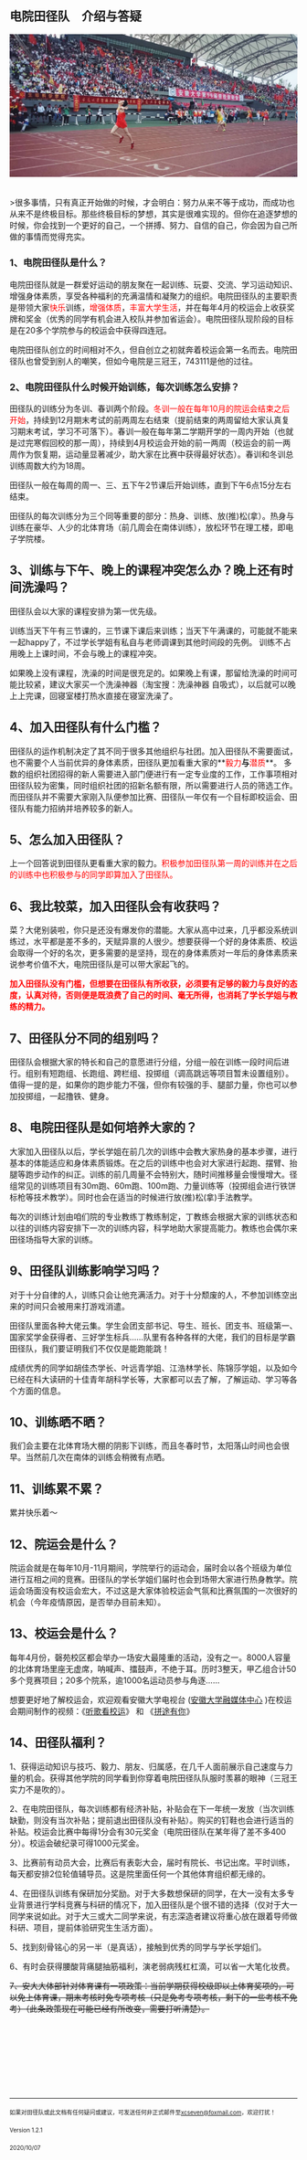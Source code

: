 ## 电院田径队&ensp;&ensp;介绍与答疑

![WYY img](123.JPG)

<br>
>很多事情，只有真正开始做的时候，才会明白：努力从来不等于成功，而成功也从来不是终极目标。那些终极目标的梦想，其实是很难实现的。但你在追逐梦想的时候，你会找到一个更好的自己，一个拼搏、努力、自信的自己，你会因为自己所做的事情而觉得充实。


<br>

### 1、电院田径队是什么？
电院田径队就是一群爱好运动的朋友聚在一起训练、玩耍、交流、学习运动知识、增强身体素质，享受各种福利的充满温情和凝聚力的组织。电院田径队的主要职责是带领大家<font color="ff0000">快乐</font>训练，<font color="ff0000">增强体质</font>，<font color="ff0000">丰富大学生活</font>，并在每年4月的校运会上收获奖牌和奖金（优秀的同学有机会进入校队并参加省运会）。电院田径队现阶段的目标是在20多个学院参与的校运会中获得四连冠。

电院田径队创立的时间相对不久，但自创立之初就奔着校运会第一名而去。电院田径队也曾受到别人的嘲笑，但如今电院是三冠王，743111是他的过往。

### 2、电院田径队什么时候开始训练，每次训练怎么安排？
田径队的训练分为冬训、春训两个阶段。<font color="ff0000">冬训一般在每年10月的院运会结束之后开始</font>，持续到12月期末考试的前两周左右结束（提前结束的两周留给大家认真复习期末考试，学习不可落下）。春训一般在每年第二学期开学的一周内开始（也就是过完寒假回校的那一周），持续到4月校运会开始的前一两周（校运会的前一两周作为恢复期，运动量显著减少，助大家在比赛中获得最好状态）。春训和冬训总训练周数大约为18周。

田径队一般在每周的周一、三、五下午2节课后开始训练，直到下午6点15分左右结束。

田径队的每次训练分为三个同等重要的部分：热身、训练、放(推)松(拿）。热身与训练在豪华、人少的北体育场（前几周会在南体训练），放松环节在理工楼，即电子学院楼。

## 3、训练与下午、晚上的课程冲突怎么办？晚上还有时间洗澡吗？
田径队会以大家的课程安排为第一优先级。

训练当天下午有三节课的，三节课下课后来训练；当天下午满课的，可能就不能来一起happy了，不过学长学姐有私自与老师调课到其他时间段的先例。
训练不占用晚上上课时间，不会与晚上的课程冲突。

如果晚上没有课程，洗澡的时间是很充足的。如果晚上有课，那留给洗澡的时间可能比较紧，建议大家买一个洗澡神器（淘宝搜：洗澡神器 自吸式），以后就可以晚上上完课，回寝室楼打热水直接在寝室洗澡了。

## 4、加入田径队有什么门槛？
田径队的运作机制决定了其不同于很多其他组织与社团。加入田径队不需要面试，也不需要个人当前优异的身体素质，田径队更加看重大家的**<font color="ff0000">毅力</font>**与**<font color="ff0000">潜质</font>**。
多数的组织社团招得的新人需要进入部门便进行有一定专业度的工作，工作事项相对田径队较为密集，同时组织社团的招新名额有限，所以需要进行人员的筛选工作。而田径队并不需要大家刚入队便参加比赛、田径队一年仅有一个目标即校运会、田径队有能力招纳并培养较多的新人。

## 5、怎么加入田径队？
上一个回答说到田径队更看重大家的毅力。<font color="ff0000">积极参加田径队第一周的训练并在之后的训练中也积极参与的同学即算加入了田径队。</font>

## 6、我比较菜，加入田径队会有收获吗？
菜？大佬别装啦，你只是还没有爆发你的潜能。大家从高中过来，几乎都没系统训练过，水平都是差不多的，天赋异禀的人很少。想要获得一个好的身体素质、校运会取得一个好的名次，更多需要的是坚持，现在的身体素质对一年后的身体素质来说参考价值不大，电院田径队是可以带大家起飞的。

**<font color="ff0000">加入田径队没有门槛，但想要在田径队有所收获，必须要有足够的毅力与良好的态度，认真对待，否则便是既浪费了自己的时间、毫无所得，也消耗了学长学姐与教练的精力。</font>**

## 7、田径队分不同的组别吗？
田径队会根据大家的特长和自己的意愿进行分组，分组一般在训练一段时间后进行。组别有短跑组、长跑组、跨栏组、投掷组（调高跳远等项目暂未设置组别）。值得一提的是，如果你的跑步能力不强，但你有较强的手、腿部力量，你也可以参加投掷组，一起撸铁、健身。

## 8、电院田径队是如何培养大家的？
大家加入田径队以后，学长学姐在前几次的训练中会教大家热身的基本步骤，进行基本的体能适应和身体素质锻炼。在之后的训练中也会对大家进行起跑、摆臂、抬腿等跑步动作的纠正。训练的前几周量不会特别大，随时间推移量会慢慢增大。径组常见的训练项目有30m跑、60m跑、100m跑、力量训练等（投掷组会进行铁饼标枪等技术教学）。同时也会在适当的时候进行放(推)松(拿)手法教学。

每次的训练计划由咱们院的专业教练丁教练制定，丁教练会根据大家的训练状态和以往的训练内容安排下一次的训练内容，科学地助大家提高能力。教练也会偶尔来田径场指导大家的训练。

## 9、田径队训练影响学习吗？
对于十分自律的人，训练只会让他充满活力。对于十分颓废的人，不参加训练空出来的时间只会被用来打游戏消遣。

田径队里面各种大佬云集。学生会团支部书记、导生、班长、团支书、班级第一、国家奖学金获得者、三好学生标兵……队里有各种各样的大佬，我们的目标是学霸田径队，我们要证明我们不仅仅是能跑能跳！

成绩优秀的同学如胡佳杰学长、叶远青学姐、江浩林学长、陈锦莎学姐，以及如今已经在科大读研的十佳青年胡科学长等，大家都可以去了解，了解运动、学习等各个方面的信息。

## 10、训练晒不晒？
我们会主要在北体育场大棚的阴影下训练，而且冬春时节，太阳落山时间也会很早。当然前几次在南体的训练会稍微有点晒。

## 11、训练累不累？
累并快乐着～

## 12、院运会是什么？
院运会就是在每年10月-11月期间，学院举行的运动会，届时会以各个班级为单位进行互相之间的竞赛。田径队的学长学姐们届时也会到场带大家进行热身教学。院运会场面没有校运会宏大，不过这是大家体验校运会气氛和比赛氛围的一次很好的机会（今年疫情原因，是否举办目前未知）。

## 13、校运会是什么？
每年4月份，磬苑校区都会举办一场安大最隆重的活动，没有之一。8000人容量的北体育场里座无虚席，呐喊声、擂鼓声，不绝于耳。历时3整天，甲乙组合计50多个竞赛项目；20多个院系，逾1000名运动员参与角逐……

想要更好地了解校运会，欢迎观看安徽大学电视台 ([安徽大学融媒体中心](https://space.bilibili.com/158393127/) )在校运会期间制作的视频：《[听歌看校运](https://b23.tv/RYccTh)》 和 《[拼途有你](https://b23.tv/R1ZN9r)》

## 14、田径队福利？
1、获得运动知识与技巧、毅力、朋友、归属感，在几千人面前展示自己速度与力量的机会。获得其他学院的同学看到你穿着电院田径队队服时羡慕的眼神（三冠王实力不是吹的）。

2、在电院田径队，每次训练都有经济补贴，补贴会在下一年统一发放（当次训练缺勤，则没有当次补贴；提前退出田径队没有补贴）。购买的钉鞋也会进行适当的补贴。校运会比赛中每得1分会有30元奖金（电院田径队在某年得了差不多400分）。校运会破纪录可得1000元奖金。

3、比赛前有动员大会，比赛后有表彰大会，届时有院长、书记出席。平时训练，每天都安排2位轮值辅导员。这是院里面任何一个其他体育组织都无缘的。

4、在田径队训练有保研加分奖励。对于大多数想保研的同学，在大一没有太多专业背景进行学科竞赛与科研的情况下，加入田径队是个很不错的选择（仅对于大一同学来说如此。对于大三或大二同学来说，有志深造者建议将重心放在跟着导师做科研、项目，提前体验研究生生活方面）。

5、找到刻骨铭心的另一半（是真话），接触到优秀的同学与学长学姐们。

6、有时会获得腰酸背痛腿抽筋福利，演老弱病残杠杠滴，可以省一大笔化妆费。

~~7、安大大体部针对体育课有一项政策：当前学期获得校级即以上体育奖项的，可以免上体育课，期末考核时免专项考核（只是免考专项考核，剩下的一些考核不免考）（此条政策现在可能已经有所改变，需要打听清楚）。~~

<br>
<br>
<br>
<br>
<br>
<br>
<br>

-----------------------------
<font size=1>如果对田径队或此文档有任何疑问或建议，可发送任何非正式邮件至[xcseven@foxmail.com](xcseven@foxmail.com)，欢迎打扰！</font>


<font size=1>Version 1.2.1</font>


<font size=1>2020/10/07</font>






